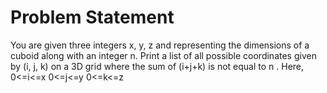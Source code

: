 # Problem Statement

You are given three integers x, y, z and  representing the dimensions of a cuboid along with an integer n. Print a list of all possible coordinates given by (i, j, k) on a 3D grid where the sum of (i+j+k) is not equal to n . Here, 
0<=i<=x
0<=j<=y
0<=k<=z


